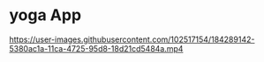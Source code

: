 # yoga App



https://user-images.githubusercontent.com/102517154/184289142-5380ac1a-11ca-4725-95d8-18d21cd5484a.mp4

